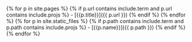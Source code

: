 {% for p in site.pages %}
{% if p.url contains include.term and p.url contains include.projs %}
    - [{{p.title}}]({{ p.url }})
{% endif %}
{% endfor %}
{% for p in site.static_files %}
{% if p.path contains include.term and p.path contains include.projs %}
    - [{{p.name}}]({{ p.path }})
{% endif %}
{% endfor %}
